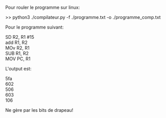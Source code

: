 Pour rouler le programme sur linux: 

\>> python3 ./compilateur.py -f ./programme.txt -o ./programme_comp.txt

Pour le programme suivant:

SD    R2, R1 #15  
add   R1, R2  
MOv   R2, R1  
SUB   R1, R2  
MOV   PC,  R1  

L'output est:

5fa  
602  
506  
603  
106

Ne gère par les bits de drapeau!